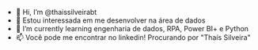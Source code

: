 - 👋 Hi, I’m @thaissilveirabt
- 👀  Estou interessada em me desenvolver na  área de dados
- 🌱 I’m currently learning  engenharia de dados, RPA, Power BI+ e Python
- 📫  Você pode me encontrar no linkedin! Procurando por "Thaís Silveira"

<!---
thaissilveirabt/thaissilveirabt is a ✨ special ✨ repository because its `README.md` (this file) appears on your GitHub profile.
You can click the Preview link to take a look at your changes.
--->
